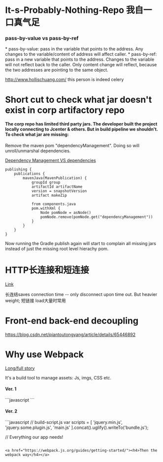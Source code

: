 # It-s-Probably-Nothing-Repo 我自一口真气足

<h3>pass-by-value vs pass-by-ref</h3>
* pass-by-value: pass in the variable that points to the address. Any changes to the variable/content of address will affect caller.
* pass-by-ref: pass in a new variable that points to the address. Changes to the variable will not reflect back to the caller. Only content change will reflect, because the two addresses are pointing to the same object.

http://www.hollischuang.com/
this person is indeed celery


# Short cut to check what jar doesn't exist in corp artifactory repo

<h4>The corp repo has limited third party jars. The developer built the project locally connecting to Jcenter & others. But in build pipeline we shouldn't. To check what jar are missing:</h4>
<p>Remove the maven pom "dependencyManagement". Doing so will unroll/unmarshal dependencies.</p>
<a href="https://stackoverflow.com/a/37280943/6641032">Dependency Management VS dependencies</a>

```Gradle
publishing {
	publications {
		mavenJava(MavenPublication) {
			groupId group
			artifactId artifactName
			version = snapshotVersion
			artifact makeZip
			
			from components.java
			pom.withXml {
				Node pomNode = asNode()
				pomNode.remove(pomNode.get("dependencyManagement"))
			}
		}
	}
}
```

Now running the Gradle publish again will start to complain all missing jars instead of just the missing root level hierachy pom.


# HTTP长连接和短连接
<a href="http://www.cnblogs.com/0201zcr/p/4694945.html">Link</a>
<p>长连结saves connection time -- only disconnect upon time out. But heavier weight; 短链接 load大量时常用</p>

# Front-end back-end decoupling
https://blog.csdn.net/piantoutongyang/article/details/65446892

# Why use Webpack
<a href="https://blog.andrewray.me/webpack-when-to-use-and-why/">Long/full story</a>
<p>It's a build tool to manage assets: Js, imgs, CSS etc.</p>
<h4>Ver. 1</h4>
```javascript
<script src="jquery.min.js"></script>  
<script src="jquery.some.plugin.js"></script>  
<script src="main.js"></script>  
```
<h4>Ver. 2</h4>
```javascript
// build-script.js
var scripts = [  
    'jquery.min.js',
    'jquery.some.plugin.js',
    'main.js'
].concat().uglify().writeTo('bundle.js');

// Everything our app needs!
<script src="bundle.js"></script>  
```

<a href="https://webpack.js.org/guides/getting-started/"><h4>Then the webpack way</h4></a>
